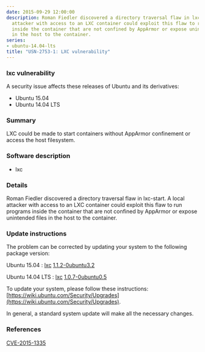 ```yaml
---
date: 2015-09-29 12:00:00
description: Roman Fiedler discovered a directory traversal flaw in lxc-start. A local
  attacker with access to an LXC container could exploit this flaw to run programs
  inside the container that are not confined by AppArmor or expose unintended files
  in the host to the container.
series:
- ubuntu-14.04-lts
title: "USN-2753-1: LXC vulnerability"
---
```


### lxc vulnerability

A security issue affects these releases of Ubuntu and its derivatives:

* Ubuntu 15.04
* Ubuntu 14.04 LTS

### Summary

LXC could be made to start containers without AppArmor confinement or access the host filesystem.

### Software description

* lxc 

### Details

Roman Fiedler discovered a directory traversal flaw in lxc-start. A local attacker with access to an LXC container could exploit this flaw to run programs inside the container that are not confined by AppArmor or expose unintended files in the host to the container. 

### Update instructions

The problem can be corrected by updating your system to the following package version:

Ubuntu 15.04
 : [lxc](https://launchpad.net/ubuntu/+source/lxc) <span> [1.1.2-0ubuntu3.2](https://launchpad.net/ubuntu/+source/lxc/1.1.2-0ubuntu3.2) </span> 

Ubuntu 14.04 LTS
 : [lxc](https://launchpad.net/ubuntu/+source/lxc) <span> [1.0.7-0ubuntu0.5](https://launchpad.net/ubuntu/+source/lxc/1.0.7-0ubuntu0.5) </span> 

To update your system, please follow these instructions: [https://wiki.ubuntu.com/Security/Upgrades](https://wiki.ubuntu.com/Security/Upgrades).

In general, a standard system update will make all the necessary changes. 

### References

 [CVE-2015-1335](http://people.ubuntu.com/~ubuntu-security/cve/CVE-2015-1335)
